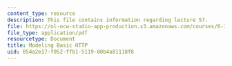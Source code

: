```yaml
---
content_type: resource
description: This file contains information regarding lecture 57.
file: https://ol-ocw-studio-app-production.s3.amazonaws.com/courses/6-170-software-studio-spring-2013/054a2e17f052ffb1511980b4a81118f8_MIT6_170S13_57-mdl-http.pdf
file_type: application/pdf
resourcetype: Document
title: Modeling Basic HTTP
uid: 054a2e17-f052-ffb1-5119-80b4a81118f8
---
```

